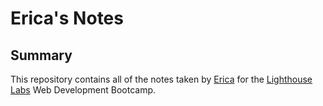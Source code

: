 # Erica's Notes

## Summary 
This repository contains all of the notes taken by [Erica](https://github.com/ericasun2000) for the [Lighthouse Labs](https://www.lighthouselabs.ca) Web Development Bootcamp. 